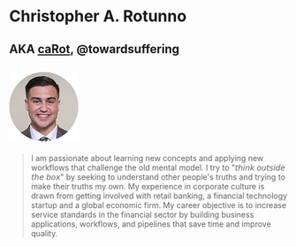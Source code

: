 # Christopher A. Rotunno
## AKA [caRot](https://carot.io/), @towardsuffering
![alt text](https://github.com/towardsuffering/csvs/blob/master/rotunno-professional-shot.jpg.jpg)
---

> I am passionate about learning new concepts and applying new workflows that challenge the old mental model. I try to "𝘵𝘩𝘪𝘯𝘬 𝘰𝘶𝘵𝘴𝘪𝘥𝘦 𝘵𝘩𝘦 𝘣𝘰𝘹" by seeking to understand other people's truths and trying to make their truths my own. My experience in corporate culture is drawn from getting involved with retail banking, a financial technology startup and a global economic firm. My career objective is to increase service standards in the financial sector by building business applications, workflows, and pipelines that save time and improve quality.

<!---
towardsuffering/towardsuffering is a ✨ special ✨ repository because its `README.md` (this file) appears on your GitHub profile.
You can click the Preview link to take a look at your changes.
--->
